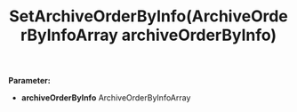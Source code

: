 ﻿---
uid: crmscript_ref_NSArchiveConfiguration_SetArchiveOrderByInfo
title: SetArchiveOrderByInfo(ArchiveOrderByInfoArray archiveOrderByInfo)
intellisense: NSArchiveConfiguration.SetArchiveOrderByInfo
keywords: NSArchiveConfiguration, GetArchiveOrderByInfo
so.topic: reference
---



**Parameter:** 
 - **archiveOrderByInfo** ArchiveOrderByInfoArray

